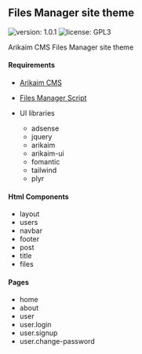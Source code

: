 ## Files Manager site theme
![version: 1.0.1](https://img.shields.io/github/release/arikaim/files-template.svg)
![license: GPL3](https://img.shields.io/badge/License-GPLv3-blue.svg)

Arikaim CMS Files Manager site theme

#### Requirements 
  * [Arikaim CMS](https://github.com/arikaim/arikaim)
  * [Files Manager Script](https://codecanyon.net/item/files-manager-script/26802254)
  
  * UI libraries
    * adsense
    * jquery
    * arikaim
    * arikaim-ui
    * fomantic
    * tailwind
    * plyr
  
#### Html Components
  * layout
  * users
  * navbar
  * footer 
  * post
  * title
  * files

#### Pages
  * home
  * about
  * user
  * user.login
  * user.signup
  * user.change-password  